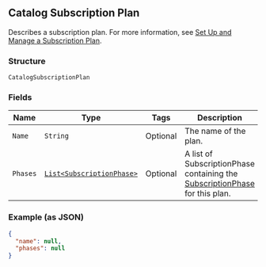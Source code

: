 ## Catalog Subscription Plan

Describes a subscription plan. For more information, see
[Set Up and Manage a Subscription Plan](https://developer.squareup.com/docs/docs/subscriptions-api/setup-plan).

### Structure

`CatalogSubscriptionPlan`

### Fields

| Name | Type | Tags | Description |
|  --- | --- | --- | --- |
| `Name` | `String` | Optional | The name of the plan. |
| `Phases` | [`List<SubscriptionPhase>`](/doc/models/subscription-phase.md) | Optional | A list of SubscriptionPhase containing the [SubscriptionPhase](#type-SubscriptionPhase) for this plan. |

### Example (as JSON)

```json
{
  "name": null,
  "phases": null
}
```

